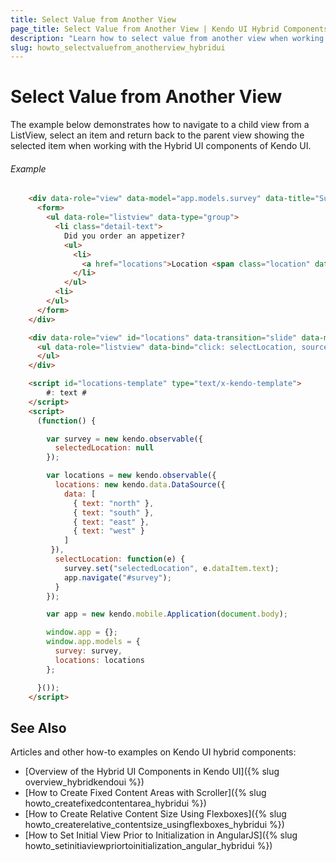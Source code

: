 ```yaml
---
title: Select Value from Another View
page_title: Select Value from Another View | Kendo UI Hybrid Components
description: "Learn how to select value from another view when working with the Hybrid UI components of Kendo UI."
slug: howto_selectvaluefrom_anotherview_hybridui
---
```


# Select Value from Another View

The example below demonstrates how to navigate to a child view from a ListView, select an item and return back to the parent view showing the selected item when working with the Hybrid UI components of Kendo UI.

###### Example

```html
    <div data-role="view" data-model="app.models.survey" data-title="Survey" data-stretch="true" id="survey">
      <form>
        <ul data-role="listview" data-type="group">
          <li class="detail-text">
            Did you order an appetizer?
            <ul>
              <li>
                <a href="locations">Location <span class="location" data-bind="html: selectedLocation"></span></a>
              </li>
            </ul>
          <li>
        </ul>
      </form>
    </div>

    <div data-role="view" id="locations" data-transition="slide" data-model="app.models.locations">
      <ul data-role="listview" data-bind="click: selectLocation, source: locations" data-template="locations-template">
      </ul>
    </div>

    <script id="locations-template" type="text/x-kendo-template">
   		#: text #
    </script>
    <script>
      (function() {

        var survey = new kendo.observable({
          selectedLocation: null
        });

        var locations = new kendo.observable({
          locations: new kendo.data.DataSource({
            data: [
              { text: "north" },
              { text: "south" },
              { text: "east" },
              { text: "west" }
            ]
         }),
          selectLocation: function(e) {
            survey.set("selectedLocation", e.dataItem.text);
            app.navigate("#survey");
          }
        });

        var app = new kendo.mobile.Application(document.body);

        window.app = {};
        window.app.models = {
          survey: survey,
          locations: locations
        };

      }());
    </script>
```

## See Also

Articles and other how-to examples on Kendo UI hybrid components:

* [Overview of the Hybrid UI Components in Kendo UI]({% slug overview_hybridkendoui %})
* [How to Create Fixed Content Areas with Scroller]({% slug howto_createfixedcontentarea_hybridui %})
* [How to Create Relative Content Size Using Flexboxes]({% slug howto_createrelative_contentsize_usingflexboxes_hybridui %})
* [How to Set Initial View Prior to Initialization in AngularJS]({% slug howto_setinitiaviewpriortoinitialization_angular_hybridui %})
